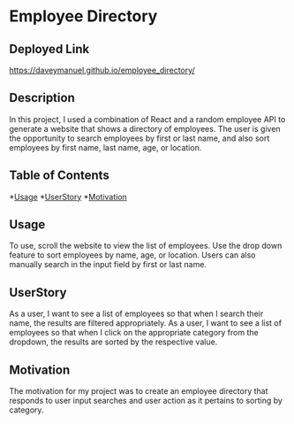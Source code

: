 # Employee Directory

## Deployed Link

https://daveymanuel.github.io/employee_directory/


## Description

In this project, I used a combination of React and a random employee API to generate a website that shows a directory of employees. The user is given the opportunity to search employees by first or last name, and also sort employees by first name, last name, age, or location. 

## Table of Contents

*[Usage](#Usage)
*[UserStory](#UserStory)
*[Motivation](#Motivation)

## Usage
 
To use, scroll the website to view the list of employees. Use the drop down feature to sort employees by name, age, or location. Users can also manually search in the input field by first or last name.

## UserStory

As a user, I want to see a list of employees so that when I search their name, the results are filtered appropriately.
As a user, I want to see a list of employees so that when I click on the appropriate category from the dropdown, the results are sorted by the respective value.

## Motivation

The motivation for my project was to create an employee directory that responds to user input searches and user action as it pertains to sorting by category. 
